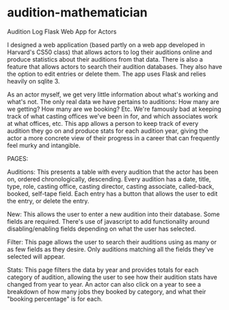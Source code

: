 # audition-mathematician
Audition Log Flask Web App for Actors

I designed a web application (based partly on a web app developed in Harvard's CS50 class) that allows actors to log their auditions online and produce statistics about their auditions from that data.  There is also a feature that allows actors to search their audition databases.  They also have the option to edit entries or delete them. The app uses Flask and relies heavily on sqlite 3.

As an actor myself, we get very little information about what's working and what's not. The only real data we have pertains to auditions: How many are we getting? How many are we booking? Etc. We're famously bad at keeping track of what casting offices we've been in for, and which associates work at what offices, etc. This app allows a person to keep track of every audition they go on and produce stats for each audition year, giving the actor a more concrete view of their progress in a career that can frequently feel murky and intangible.

PAGES:

Auditions:
    This presents a table with every audition that the actor has been on, ordered chronologically, descending. Every audition has a date, title, type, role, casting office, casting director, casting associate, called-back, booked, self-tape field. Each entry has a button that allows the user to edit the entry, or delete the entry.

New:
    This allows the user to enter a new audition into their database.  Some fields are required.  There's use of javascript to add functionality around disabling/enabling fields depending on what the user has selected.

Filter:
    This page allows the user to search their auditions using as many or as few fields as they desire.  Only auditions matching all the fields they've selected will appear.

Stats:
    This page filters the data by year and provides totals for each category of audition, allowing the user to see how their audition stats have changed from year to year.  An actor can also click on a year to see a breakdown of how many jobs they booked by category, and what their "booking percentage" is for each.

